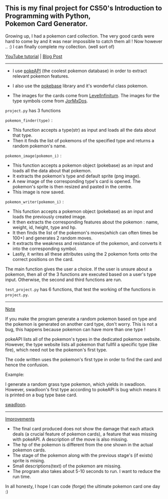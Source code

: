 This is my final project for CS50's Introduction to Programming with Python,
<br>
Pokemon Card Generator.
---

Growing up, I had a pokemon card collection. The very good cards were hard to come by and it was near impossible to catch them all ! Now however .. :) I can finally complete my collection. (well sort of)

[YouTube tutorial](https://youtu.be/7vTrzvf29ZI?si=c2cu77NYoDbCvqvn) | [Blog Post](https://sriramswaminathan.com/technical/pokemoncard/)

---

- I use [pokeAPI](https://pokeapi.co/) (the coolest pokemon database) in order to extract relevant pokemon features.

- I also use the [pokebase](https://github.com/PokeAPI/pokebase) library and it's wonderful class pokemon.

- The images for the cards come from [LevelInfinitum](https://www.deviantart.com/levelinfinitum/art/Pokemon-Blank-Card-Templates-Stage-2-643173197). The images for the type symbols come from [JorMxDos](https://www.deviantart.com/jormxdos).

`project.py` has 3 functions

`pokemon_finder(type)` :
- This function accepts a type(str) as input and loads all the data about that type.
- Then it finds the list of pokemons of the specified type and returns a random pokemon's name.

`pokemon_image(pokemon_i)` :
- This function accepts a pokemon object (pokebase) as an input and loads all the data about that pokemon.
- It extracts the pokemon's type and default sprite (png image).
- A new image of the corresponding type's card is opened. The pokemon's sprite is then resized and pasted in the centre.
- This image is now saved.

`pokemon_writer(pokemon_i)` :
- This function accepts a pokemon object (pokebase) as an input and loads the previously created image.
- It then extracts the corresponding features about the pokemon : name, weight, id, height, type and hp.
- It then finds the list of the pokemon's moves(which can often times be 100+) and generates 2 random moves.
- It extracts the weakness and resistance of the pokemon, and converts it into the corresponding symbol.
- Lastly, it writes all these attributes using the 2 pokemon fonts onto the correct positions on the card.

The main function gives the user a choice. If the user is unsure about a pokemon, then all of the 3 functions are executed based on a user's type input. Otherwise, the second and third functions are run.

`test_project.py` has 6 functions, that test the working of the functions in `project.py`. 

---

<u>Note</u>

If you make the program generate a random pokemon based on type and the pokemon is generated on another card type, don't worry. This is not a bug, this happens because pokemon can have more than one type !

pokeAPI lists all of the pokemon's types in the dedicated pokemon website. However, the type website lists all pokemon that fullfil a specific type (like fire), which need not be the pokemon's first type.

The code written uses the pokemon's first type in order to find the card and hence the confusion.

Example:

I generate a random grass type pokemon, which yields in swadloon. However, swadloon's first type according to pokeAPI is bug which means it is printed on a bug type base card.

[swadloon](https://drive.google.com/file/d/14Z0iXgC6Qf84rWrQBb9_nqdq1YACV9u1/view?usp=sharing).

---

<u>Improvements</u>

- The final card produced does not show the damage that each attack deals (a crucial feature of pokemon cards), a feature that was missing with pokeAPI. A description of the move is also missing. 
- The hp of the pokemon is different from the one shown in the actual pokemon cards.
- The stage of the pokemon along with the previous stage's (if exists) sprite is mising.
- Small descriptions(text) of the pokemon are missing.
- The program also takes about 5-10 seconds to run. I want to reduce the run time.

In all honesty, I hope I can code (forge) the ultimate pokemon card one day :)


